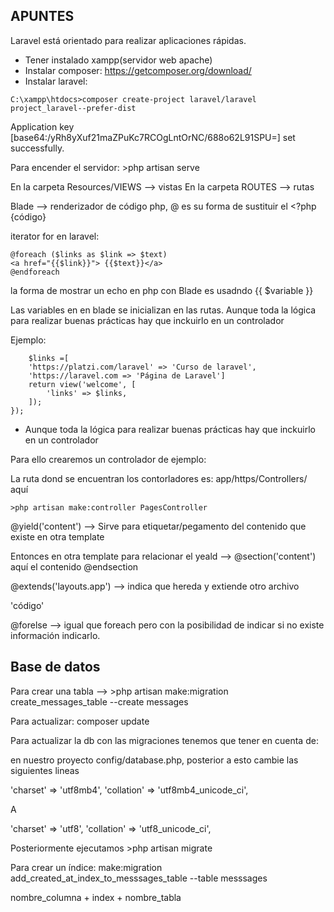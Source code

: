 ## APUNTES

Laravel está orientado para realizar aplicaciones rápidas.

- Tener instalado xampp(servidor web apache)
- Instalar composer: https://getcomposer.org/download/
- Instalar laravel: 
```
C:\xampp\htdocs>composer create-project laravel/laravel project_laravel--prefer-dist
```

Application key [base64:/yRh8yXuf21maZPuKc7RCOgLntOrNC/688o62L91SPU=] set successfully.

Para encender el servidor: >php artisan serve 

En la carpeta Resources/VIEWS --> vistas
En la carpeta ROUTES --> rutas 

Blade --> renderizador de código php, @ es su forma de sustituir el <?php {código}

iterator for en laravel: 
```
@foreach ($links as $link => $text)
<a href="{{$link}}"> {{$text}}</a>
@endforeach
```
la forma de mostrar un echo en php con Blade es usadndo {{ $variable }}

Las variables en en blade se inicializan en las rutas. Aunque toda la lógica para realizar buenas prácticas hay que inckuirlo en un controlador

Ejemplo: 

```Route::get('/', function () {
    $links =[
    'https://platzi.com/laravel' => 'Curso de laravel',
    'https://laravel.com => 'Página de Laravel']
    return view('welcome', [
        'links' => $links,
    ]);
});
```

- Aunque toda la lógica para realizar buenas prácticas hay que inckuirlo en un controlador

Para ello crearemos un controlador de ejemplo:

La ruta dond se encuentran los contorladores es: app/https/Controllers/ aquí
```
>php artisan make:controller PagesController
```
@yield('content') --> Sirve para etiquetar/pegamento del contenido que existe en otra template

Entonces en otra template para relacionar el yeald --> @section('content')
                                                        aquí el contenido
                                                        @endsection

@extends('layouts.app') --> indica que hereda y extiende otro archivo

'código'

 @forelse --> igual que foreach pero con la posibilidad de indicar si no existe información indicarlo.

 ## Base de datos

 Para crear una tabla --> >php artisan make:migration create_messages_table --create messages

 Para actualizar: composer update

 Para actualizar la db con las migraciones tenemos que tener en cuenta de: 

 en nuestro proyecto config/database.php, posterior a esto cambie las siguientes lineas

'charset' => 'utf8mb4',
 'collation' => 'utf8mb4_unicode_ci',

A

'charset' => 'utf8',
 'collation' => 'utf8_unicode_ci',

 Posteriormente ejecutamos >php artisan migrate

 Para crear un índice: make:migration add_created_at_index_to_messsages_table --table messsages

 nombre_columna + index + nombre_tabla 